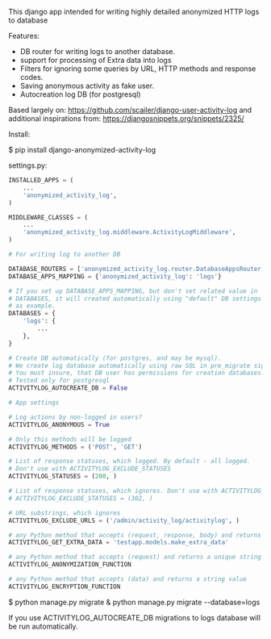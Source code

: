 This django app intended for writing highly detailed anonymized HTTP logs to database

Features:
- DB router for writing logs to another database.
- support for processing of Extra data into logs
- Filters for ignoring some queries by URL, HTTP methods and response codes.
- Saving anonymous activity as fake user.
- Autocreation log DB (for postgresql)

Based largely on: https://github.com/scailer/django-user-activity-log
and additional inspirations from: https://djangosnippets.org/snippets/2325/


Install:

$ pip install django-anonymized-activity-log

settings.py:


```python
INSTALLED_APPS = (
    ...
    'anonymized_activity_log',
)

MIDDLEWARE_CLASSES = (
    ...
    'anonymized_activity_log.middleware.ActivityLogMiddleware',
)

# For writing log to another DB

DATABASE_ROUTERS = ['anonymized_activity_log.router.DatabaseAppsRouter']
DATABASE_APPS_MAPPING = {'anonymized_activity_log': 'logs'}

# If you set up DATABASE_APPS_MAPPING, but don't set related value in
# DATABASES, it will created automatically using "default" DB settings
# as example.
DATABASES = {
    'logs': {
        ...
    },
}

# Create DB automatically (for postgres, and may be mysql).
# We create log database automatically using raw SQL in pre_migrate signal.
# You must insure, that DB user has permissions for creation databases. 
# Tested only for postgresql
ACTIVITYLOG_AUTOCREATE_DB = False

# App settings

# Log actions by non-logged in users?
ACTIVITYLOG_ANONYMOUS = True

# Only this methods will be logged
ACTIVITYLOG_METHODS = ('POST', 'GET')

# List of response statuses, which logged. By default - all logged.
# Don't use with ACTIVITYLOG_EXCLUDE_STATUSES
ACTIVITYLOG_STATUSES = (200, )

# List of response statuses, which ignores. Don't use with ACTIVITYLOG_STATUSES
# ACTIVITYLOG_EXCLUDE_STATUSES = (302, )

# URL substrings, which ignores
ACTIVITYLOG_EXCLUDE_URLS = ('/admin/activity_log/activitylog', )

# any Python method that accepts (request, response, body) and returns a stringified dictionary ie: json.dumps({"extra":"data"}) 
ACTIVITYLOG_GET_EXTRA_DATA = 'testapp.models.make_extra_data'

# any Python method that accepts (request) and returns a unique string that identifies the user by default the string is the userid salted with the SECRET_KEY setting
ACTIVITYLOG_ANONYMIZATION_FUNCTION

# any Python method that accepts (data) and returns a string value
ACTIVITYLOG_ENCRYPTION_FUNCTION
```

$ python manage.py migrate & python manage.py migrate --database=logs

If you use ACTIVITYLOG_AUTOCREATE_DB migrations to logs database 
will be run automatically.
